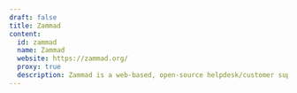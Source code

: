 ```yaml
---
draft: false
title: Zammad
content:
  id: zammad
  name: Zammad
  website: https://zammad.org/
  proxy: true
  description: Zammad is a web-based, open-source helpdesk/customer support system.
---
```

